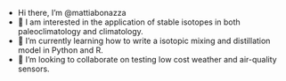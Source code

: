 - Hi there, I’m @mattiabonazza
- 👀 I am interested in the application of stable isotopes in both paleoclimatology and climatology.
- 🌱 I’m currently learning how to write a isotopic mixing and distillation model in Python and R.  
- 💞️ I’m looking to collaborate on testing low cost weather and air-quality sensors.

<!---
mattiabonazza/mattiabonazza is a ✨ special ✨ repository because its `README.md` (this file) appears on your GitHub profile.
You can click the Preview link to take a look at your changes.
--->
